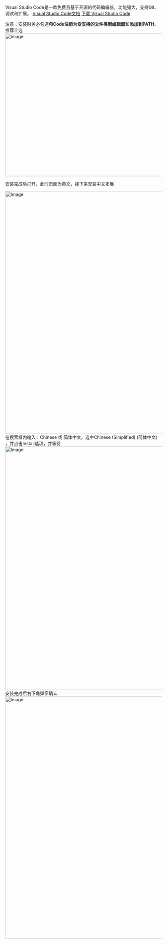Visual Studio Code是一款免费且基于开源的代码编辑器，功能强大，支持Git、调试和扩展。
[Visual Studio Code文档](https://vscode.js.cn/docs)
[下载 Visual Studio Code](https://code.visualstudio.com/)

注意：安装时务必勾选**将Code注册为受支持的文件类型编辑器**和**添加到PATH**，推荐全选
<img width="598" height="460" alt="Image" src="https://github.com/user-attachments/assets/57de7f2a-ff3f-4ede-a3fe-8f9af001e83e" />

安装完成后打开，此时页面为英文，接下来安装中文拓展

<img width="1414" height="781" alt="Image" src="https://github.com/user-attachments/assets/e24，6f95a-8d05-4ab1-a7ff-a32e3ddc9fbf" />
在搜索框内输入：Chinese 或 简体中文，选中Chinese (Simplified) (简体中文) ，并点击Install选项，并等待
<img width="1414" height="784" alt="Image" src="https://github.com/user-attachments/assets/90c5719c-581e-4fe4-8732-be846b1b7187" />
安装完成后右下角弹窗确认
<img width="1414" height="780" alt="Image" src="https://github.com/user-attachments/assets/8eb8374a-d2c4-4e78-b0b3-c73973cb02da" />